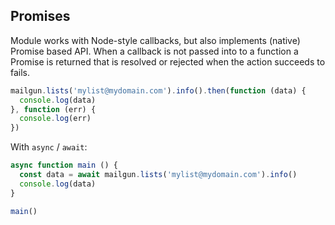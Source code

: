 ## Promises <a id="promises"></a>

Module works with Node-style callbacks, but also implements (native) Promise based API. When a callback is not passed into to a function a Promise is returned that is resolved or rejected when the action succeeds to fails.

```js
mailgun.lists('mylist@mydomain.com').info().then(function (data) {
  console.log(data)
}, function (err) {
  console.log(err)
})
```

With `async` / `await`:

```js
async function main () {
  const data = await mailgun.lists('mylist@mydomain.com').info()
  console.log(data)
}

main()
```
